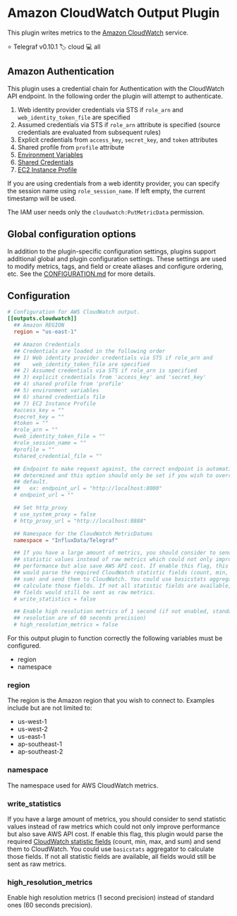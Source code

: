 # Amazon CloudWatch Output Plugin

This plugin writes metrics to the [Amazon CloudWatch][cloudwatch] service.

⭐ Telegraf v0.10.1
🏷️ cloud
💻 all

[cloudwatch]: https://aws.amazon.com/cloudwatch

## Amazon Authentication

This plugin uses a credential chain for Authentication with the CloudWatch API
endpoint. In the following order the plugin will attempt to authenticate.

1. Web identity provider credentials via STS if `role_arn` and
   `web_identity_token_file` are specified
1. Assumed credentials via STS if `role_arn` attribute is specified (source
   credentials are evaluated from subsequent rules)
1. Explicit credentials from `access_key`, `secret_key`, and `token` attributes
1. Shared profile from `profile` attribute
1. [Environment Variables][1]
1. [Shared Credentials][2]
1. [EC2 Instance Profile][3]

If you are using credentials from a web identity provider, you can specify the
session name using `role_session_name`. If left empty, the current timestamp
will be used.

The IAM user needs only the `cloudwatch:PutMetricData` permission.

[1]: https://github.com/aws/aws-sdk-go/wiki/configuring-sdk#environment-variables
[2]: https://github.com/aws/aws-sdk-go/wiki/configuring-sdk#shared-credentials-file
[3]: http://docs.aws.amazon.com/AWSEC2/latest/UserGuide/iam-roles-for-amazon-ec2.html

## Global configuration options <!-- @/docs/includes/plugin_config.md -->

In addition to the plugin-specific configuration settings, plugins support
additional global and plugin configuration settings. These settings are used to
modify metrics, tags, and field or create aliases and configure ordering, etc.
See the [CONFIGURATION.md][CONFIGURATION.md] for more details.

[CONFIGURATION.md]: ../../../docs/CONFIGURATION.md#plugins

## Configuration

```toml @sample.conf
# Configuration for AWS CloudWatch output.
[[outputs.cloudwatch]]
  ## Amazon REGION
  region = "us-east-1"

  ## Amazon Credentials
  ## Credentials are loaded in the following order
  ## 1) Web identity provider credentials via STS if role_arn and
  ##    web_identity_token_file are specified
  ## 2) Assumed credentials via STS if role_arn is specified
  ## 3) explicit credentials from 'access_key' and 'secret_key'
  ## 4) shared profile from 'profile'
  ## 5) environment variables
  ## 6) shared credentials file
  ## 7) EC2 Instance Profile
  #access_key = ""
  #secret_key = ""
  #token = ""
  #role_arn = ""
  #web_identity_token_file = ""
  #role_session_name = ""
  #profile = ""
  #shared_credential_file = ""

  ## Endpoint to make request against, the correct endpoint is automatically
  ## determined and this option should only be set if you wish to override the
  ## default.
  ##   ex: endpoint_url = "http://localhost:8000"
  # endpoint_url = ""

  ## Set http_proxy
  # use_system_proxy = false
  # http_proxy_url = "http://localhost:8888"

  ## Namespace for the CloudWatch MetricDatums
  namespace = "InfluxData/Telegraf"

  ## If you have a large amount of metrics, you should consider to send
  ## statistic values instead of raw metrics which could not only improve
  ## performance but also save AWS API cost. If enable this flag, this plugin
  ## would parse the required CloudWatch statistic fields (count, min, max, and
  ## sum) and send them to CloudWatch. You could use basicstats aggregator to
  ## calculate those fields. If not all statistic fields are available, all
  ## fields would still be sent as raw metrics.
  # write_statistics = false

  ## Enable high resolution metrics of 1 second (if not enabled, standard
  ## resolution are of 60 seconds precision)
  # high_resolution_metrics = false
```

For this output plugin to function correctly the following variables must be
configured.

* region
* namespace

### region

The region is the Amazon region that you wish to connect to.  Examples include
but are not limited to:

* us-west-1
* us-west-2
* us-east-1
* ap-southeast-1
* ap-southeast-2

### namespace

The namespace used for AWS CloudWatch metrics.

### write_statistics

If you have a large amount of metrics, you should consider to send statistic
values instead of raw metrics which could not only improve performance but also
save AWS API cost. If enable this flag, this plugin would parse the required
[CloudWatch statistic fields][statistic fields] (count, min, max, and sum) and
send them to CloudWatch. You could use `basicstats` aggregator to calculate
those fields. If not all statistic fields are available, all fields would still
be sent as raw metrics.

[statistic fields]: https://docs.aws.amazon.com/sdk-for-go/api/service/cloudwatch/#StatisticSet

### high_resolution_metrics

Enable high resolution metrics (1 second precision) instead of standard ones
(60 seconds precision).
